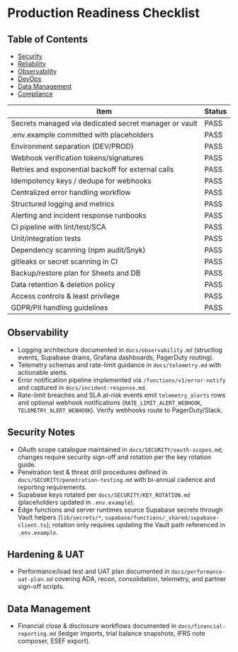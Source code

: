 # Production Readiness Checklist

## Table of Contents
- [Security](#security)
- [Reliability](#reliability)
- [Observability](#observability)
- [DevOps](#devops)
- [Data Management](#data-management)
- [Compliance](#compliance)

| Item | Status |
|---|---|
| Secrets managed via dedicated secret manager or vault | PASS |
| .env.example committed with placeholders | PASS |
| Environment separation (DEV/PROD) | PASS |
| Webhook verification tokens/signatures | PASS |
| Retries and exponential backoff for external calls | PASS |
| Idempotency keys / dedupe for webhooks | PASS |
| Centralized error handling workflow | PASS |
| Structured logging and metrics | PASS |
| Alerting and incident response runbooks | PASS |
| CI pipeline with lint/test/SCA | PASS |
| Unit/integration tests | PASS |
| Dependency scanning (npm audit/Snyk) | PASS |
| gitleaks or secret scanning in CI | PASS |
| Backup/restore plan for Sheets and DB | PASS |
| Data retention & deletion policy | PASS |
| Access controls & least privilege | PASS |
| GDPR/PII handling guidelines | PASS |

## Observability
- Logging architecture documented in `docs/observability.md` (structlog events,
  Supabase drains, Grafana dashboards, PagerDuty routing).
- Telemetry schemas and rate-limit guidance in `docs/telemetry.md` with
  actionable alerts.
- Error notification pipeline implemented via `/functions/v1/error-notify` and
  captured in `docs/incident-response.md`.
- Rate-limit breaches and SLA at-risk events emit `telemetry_alerts` rows and
  optional webhook notifications (`RATE_LIMIT_ALERT_WEBHOOK`,
  `TELEMETRY_ALERT_WEBHOOK`). Verify webhooks route to PagerDuty/Slack.

## Security Notes
- OAuth scope catalogue maintained in `docs/SECURITY/oauth-scopes.md`; changes
  require security sign-off and rotation per the key rotation guide.
- Penetration test & threat drill procedures defined in
  `docs/SECURITY/penetration-testing.md` with bi-annual cadence and reporting
  requirements.
- Supabase keys rotated per `docs/SECURITY/KEY_ROTATION.md` (placeholders updated in `.env.example`).
- Edge functions and server runtimes source Supabase secrets through Vault helpers
  (`lib/secrets/*`, `supabase/functions/_shared/supabase-client.ts`); rotation only
  requires updating the Vault path referenced in `.env.example`.

## Hardening & UAT
- Performance/load test and UAT plan documented in `docs/performance-uat-plan.md`
  covering ADA, recon, consolidation, telemetry, and partner sign-off scripts.

## Data Management
- Financial close & disclosure workflows documented in `docs/financial-reporting.md`
  (ledger imports, trial balance snapshots, IFRS note composer, ESEF export).
